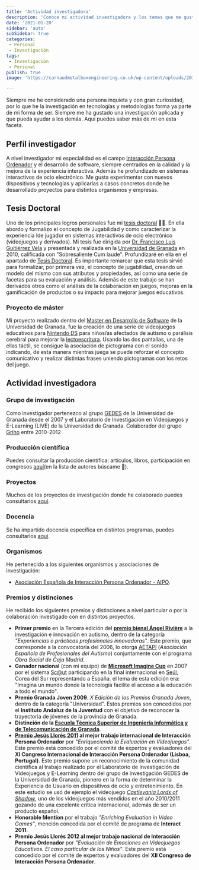 ```yaml
---
title: 'Actividad investigadora'
description: 'Conoce mi actividad investigadora y los temas que me gustan tratar'
date: '2021-01-20'
sidebar: 'auto'
subSidebar: true
categories:
 - Personal
 - Investigación
tags:
 - Investigación
 - Personal
publish: true
image: 'https://carnaudmetalboxengineering.co.uk/wp-content/uploads/2018/08/shutterstock_464359976-1170x325.jpg'

---
```


Siempre me he considerado una persona inquieta y con gran curiosidad, por lo que he la investigación en tecnologías y metodologías forma ya parte de mi forma de ser. Siempre me ha gustado una investigación aplicada y que pueda ayudar a los demás. Aquí puedes saber más de mi en esta faceta.

<!-- more -->

## Perfil investigador
A nivel investigador mi especialidad es el campo [Interacción Persona Ordenador](https://es.wikipedia.org/wiki/Interacci%C3%B3n_persona-computadora#:~:text=La%20interacci%C3%B3n%20persona%2Dcomputadora%20o,similar%2C%20es%20la%20que%20ofrecen) y el desarrollo de software, siempre centrados en la calidad y la mejora de la experiencia interactiva. Además he profundizado en sistemas interactivos de ocio electrónico. Me gusta experimentar con nuevos dispositivos y tecnologías y aplicarlas a casos concretos donde he desarrollado proyectos para distintos organismos y empresas. 


## Tesis Doctoral
Uno de los principales logros personales fue mi [tesis doctoral](tesis.md) 👨‍🎓. En ella abordo y formalizo el concepto de Jugabilidad y como caracterizar la experiencia lde jugador en sistemas interactivos de ocio electrónico (videojuegos y derivados). Mi tesis fue dirigida por [Dr. Francisco Luis Guitiérrez Vela](https://lsi.ugr.es/lsi/fgutierr) y presentada y realizada en la [Universidad de Granada](https://digibug.ugr.es/handle/10481/5671) en 2010, calificada con "Sobresaliente Cum laude". Profundizaré en ella en el apartado de [Tesis Doctoral](tesis.md). Es importante remarcar que esta tesis sirvió para formalizar, por primera vez, el concepto de jugabilidad, creando un modelo del mismo con sus atributos y propiedades, así como una serie de facetas para su evaluación y análisis. Además de este trabajo se han derivados otros como el análisis de la colaboración en juegos, mejoras en la gamificación de productos o su impacto para mejorar juegos educativos.

### Proyecto de máster
Mi proyecto realizado dentro del [Master en Desarrollo de Software](https://masteres.ugr.es/master-desarrollo-software/) de la Universidad de Granada, fue la creación de una serie de videojuegos educativos para [Nintendo DS](https://es.wikipedia.org/wiki/Nintendo_DS) para niños/as afectados de autismo o parálisis cerebral para mejorar la [lectoescritura](https://es.wikipedia.org/wiki/Lectoescritura_en_educaci%C3%B3n_b%C3%A1sica). Usando las dos pantallas, una de ellas táctil, se consigue la asociación de pictograma con el sonido indicando, de esta manera mientras juega se puede reforzar el concepto comunicativo y realizar distintas frases uniendo pictogramas con los retos del juego.

## Actividad investigadora
### Grupo de investigación
Como investigador pertenezco al grupo [GEDES](https://gedes.ugr.es/miembros/) de la Universidad de Granada desde el 2007 y el Laboratorio de Investigación en Videojuegos y E-Learning (LIVE) de la Universidad de Granada. Colaborador del grupo [Griho](http://griho.udl.cat/en/) entre 2010-2012

### Producción científica
Puedes consultar la producción científica: artículos, libros, participación en congresos [aquí](https://gedes.ugr.es/produccion-cientifica/)(en la lista de autores búscame 🔎).

### Proyectos
Muchos de los proyectos de investigación donde he colaborado puedes consultarlos [aquí](https://gedes.ugr.es/proyectos/).

### Docencia
Se ha impartido docencia específica en distintos programas, puedes consultarlos [aquí](./../../docencia/index.md).

### Organismos
He pertenecido a los siguientes organismos y asociaciones de investigación: 
- [Asociación Española de Interacción Persona Ordenador - AIPO](https://aipo.es/). 

### Premios y distinciones
He recibido los siguientes premios y distinciones a nivel particular o por la colaboración investigado con en distintos proyectos.
- **Primer premio** en la Tercera edición del [**premio bienal Ángel Rivière**](http://aetapi.org/investigacion-y-buenas-practicas/) a la investigación e innovación en autismo, dentro de la categoría *"Experiencias o prácticas profesionales innovadoras"*. Este premio, que corresponde a la convocatoria del 2006, lo otorga [AETAPI](http://aetapi.org/) (*Asociación Española de Profesionales del Autismo*) conjuntamente con el programa *Obra Social de Caja Madrid*.
- **Ganador nacional** (con mi equipo) de [**Microsoft Imagine Cup**](https://imaginecup.microsoft.com/es-es/Events?id=0) en 2007 por el sistema [Sc@ut](http://asistic.ugr.es/scaut/) participando en la final internacional en [Seúl](https://es.wikipedia.org/wiki/Se%C3%BAl), Corea del Sur representando a España. el lema de esta edición era: "Imagina un mundo donde la tecnología facilite el acceso a la educación a todo el mundo".
- **Premio Granada Joven 2009**. *X Edición de los Premios Granada Joven*, dentro de la categoría "Universidad". Estos premios son concedidos por el **Instituto Andaluz de la Juventud** con el objetivo de reconocer la trayectoria de jóvenes de la provincia de Granada.
- **Distinción de la [Escuela Técnica Superior de Ingeniería Informática y de Telecomunicación de Granada](https://etsiit.ugr.es/)**.
- **[Premio Jesús Llorés 2011](https://secretariageneral.ugr.es/pages/tablon/*/noticias-canal-ugr/investigadores-de-la-ugr-premiados-en-el-xii-congreso-internacional-de-interaccion-persona-ordenador-celebrado-en-lisboa) al mejor trabajo internacional de Interacción Persona Ordenador** por *"Enriqueciendo la Evaluación en Videojuegos"*. Este premio está concedido por el comité de expertos y evaluadores del **XI Congreso Internacional de Interacción Persona Ordenador (Lisboa, Portugal)**. Este premio supone un reconocimiento de la comunidad científica al trabajo realizado por el Laboratorio de Investigación de Videojuegos y E-Learning dentro del grupo de investigación GEDES de la Universidad de Granada, pionero en la forma de determinar la Experiencia de Usuario en dispositivos de ocio y entretenimiento. En este estudio se usó de ejemplo el videojuego [*Castlevania Lords of Shadow*](https://es.wikipedia.org/wiki/Castlevania:_Lords_of_Shadow), uno de los videojuegos más vendidos en el año 2010/2011 gozando de una excelente crítica internacional, además de ser un producto español.
- **Honorable Mention** por el trabajo *"Enriching Evaluation in Video Games"*, mención concedida por el comité de programa de **Interact 2011**. 
- **Premio Jesús Llorés 2012 al mejor trabajo nacional de Interacción Persona Ordenador** por *"Evaluación de Emociones en Videojuegos Educativos. El caso particular de los Niños"*. Este premio está concedido por el comité de expertos y evaluadores del **XII Congreso de Interacción Persona Ordenador**.
